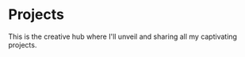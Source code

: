 # Projects

This is the creative hub where I'll unveil and sharing all my captivating projects.




